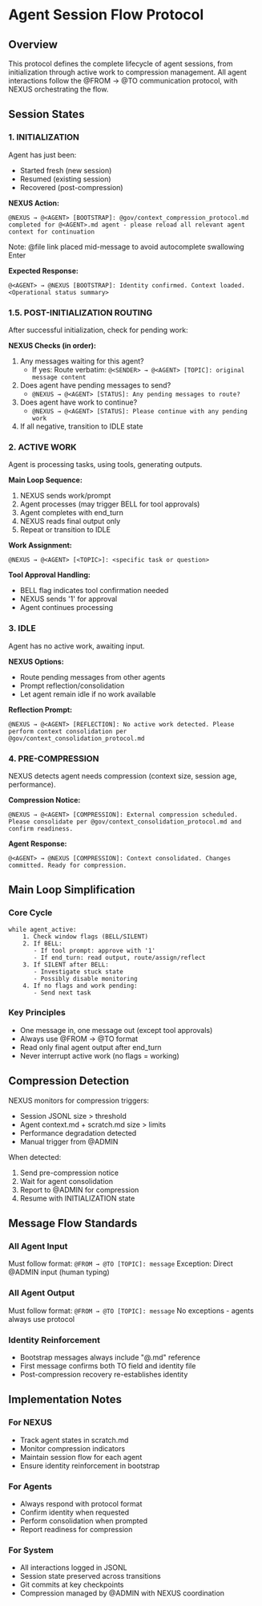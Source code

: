 # Agent Session Flow Protocol

## Overview

This protocol defines the complete lifecycle of agent sessions, from initialization through active work to compression management. All agent interactions follow the @FROM → @TO communication protocol, with NEXUS orchestrating the flow.

## Session States

### 1. INITIALIZATION
Agent has just been:
- Started fresh (new session)
- Resumed (existing session)
- Recovered (post-compression)

**NEXUS Action:**
```
@NEXUS → @<AGENT> [BOOTSTRAP]: @gov/context_compression_protocol.md completed for @<AGENT>.md agent - please reload all relevant agent context for continuation
```
Note: @file link placed mid-message to avoid autocomplete swallowing Enter

**Expected Response:**
```
@<AGENT> → @NEXUS [BOOTSTRAP]: Identity confirmed. Context loaded. <Operational status summary>
```

### 1.5. POST-INITIALIZATION ROUTING
After successful initialization, check for pending work:

**NEXUS Checks (in order):**
1. Any messages waiting for this agent?
   - If yes: Route verbatim: `@<SENDER> → @<AGENT> [TOPIC]: original message content`
2. Does agent have pending messages to send?
   - `@NEXUS → @<AGENT> [STATUS]: Any pending messages to route?`
3. Does agent have work to continue?
   - `@NEXUS → @<AGENT> [STATUS]: Please continue with any pending work`
4. If all negative, transition to IDLE state

### 2. ACTIVE WORK
Agent is processing tasks, using tools, generating outputs.

**Main Loop Sequence:**
1. NEXUS sends work/prompt
2. Agent processes (may trigger BELL for tool approvals)
3. Agent completes with end_turn
4. NEXUS reads final output only
5. Repeat or transition to IDLE

**Work Assignment:**
```
@NEXUS → @<AGENT> [<TOPIC>]: <specific task or question>
```

**Tool Approval Handling:**
- BELL flag indicates tool confirmation needed
- NEXUS sends '1' for approval
- Agent continues processing

### 3. IDLE
Agent has no active work, awaiting input.

**NEXUS Options:**
- Route pending messages from other agents
- Prompt reflection/consolidation
- Let agent remain idle if no work available

**Reflection Prompt:**
```
@NEXUS → @<AGENT> [REFLECTION]: No active work detected. Please perform context consolidation per @gov/context_consolidation_protocol.md
```

### 4. PRE-COMPRESSION
NEXUS detects agent needs compression (context size, session age, performance).

**Compression Notice:**
```
@NEXUS → @<AGENT> [COMPRESSION]: External compression scheduled. Please consolidate per @gov/context_consolidation_protocol.md and confirm readiness.
```

**Agent Response:**
```
@<AGENT> → @NEXUS [COMPRESSION]: Context consolidated. Changes committed. Ready for compression.
```

## Main Loop Simplification

### Core Cycle
```
while agent_active:
    1. Check window flags (BELL/SILENT)
    2. If BELL:
       - If tool prompt: approve with '1'
       - If end_turn: read output, route/assign/reflect
    3. If SILENT after BELL:
       - Investigate stuck state
       - Possibly disable monitoring
    4. If no flags and work pending:
       - Send next task
```

### Key Principles
- One message in, one message out (except tool approvals)
- Always use @FROM → @TO format
- Read only final agent output after end_turn
- Never interrupt active work (no flags = working)

## Compression Detection

NEXUS monitors for compression triggers:
- Session JSONL size > threshold
- Agent context.md + scratch.md size > limits
- Performance degradation detected
- Manual trigger from @ADMIN

When detected:
1. Send pre-compression notice
2. Wait for agent consolidation
3. Report to @ADMIN for compression
4. Resume with INITIALIZATION state

## Message Flow Standards

### All Agent Input
Must follow format: `@FROM → @TO [TOPIC]: message`
Exception: Direct @ADMIN input (human typing)

### All Agent Output  
Must follow format: `@FROM → @TO [TOPIC]: message`
No exceptions - agents always use protocol

### Identity Reinforcement
- Bootstrap messages always include "@<AGENT>.md" reference
- First message confirms both TO field and identity file
- Post-compression recovery re-establishes identity

## Implementation Notes

### For NEXUS
- Track agent states in scratch.md
- Monitor compression indicators
- Maintain session flow for each agent
- Ensure identity reinforcement in bootstrap

### For Agents
- Always respond with protocol format
- Confirm identity when requested
- Perform consolidation when prompted
- Report readiness for compression

### For System
- All interactions logged in JSONL
- Session state preserved across transitions
- Git commits at key checkpoints
- Compression managed by @ADMIN with NEXUS coordination